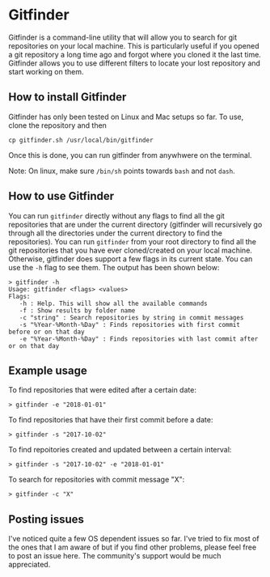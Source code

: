# Gitfinder

Gitfinder is a command-line utility that will allow you to search for git repositories on your local machine. This
is particularly useful if you opened a git repository a long time ago and forgot where you cloned it the last time.
Gitfinder allows you to use different filters to locate your lost repository and start working on them.

## How to install Gitfinder

Gitfinder has only been tested on Linux and Mac setups so far. To use, clone the repository and then

```
cp gitfinder.sh /usr/local/bin/gitfinder
```

Once this is done, you can run gitfinder from anywhwere on the terminal. 

Note: On linux, make sure `/bin/sh` points towards `bash` and not `dash`.

## How to use Gitfinder

You can run `gitfinder` directly without any flags to find all the git repositories that are under the current directory
(gitfinder will recursively go through all the directories under the current directory to find the repositories). You
can run `gitfinder` from your root directory to find all the git repositories that you have ever cloned/created on your
local machine. Otherwise, gitfinder does support a few flags in its current state. You can use the `-h` flag to see them.
The output has been shown below:

```
> gitfinder -h
Usage: gitfinder <flags> <values>
Flags:
   -h : Help. This will show all the available commands
   -f : Show results by folder name
   -c "string" : Search repositories by string in commit messages
   -s "%Year-%Month-%Day" : Finds repositories with first commit before or on that day
   -e "%Year-%Month-%Day" : Finds repositories with last commit after or on that day
```

## Example usage

To find repositories that were edited after a certain date:

```
> gitfinder -e "2018-01-01"
```

To find repositories that have their first commit before a date:

```
> gitfinder -s "2017-10-02"
```

To find repoitories created and updated between a certain interval:

```
> gitfinder -s "2017-10-02" -e "2018-01-01"
```

To search for repositories with commit message "X":

```
> gitfinder -c "X"
```

## Posting issues

I've noticed quite a few OS dependent issues so far. I've tried to fix most of the ones that I am aware of but if you find other problems, please feel free to post an issue here. The community's support would be much appreciated.
